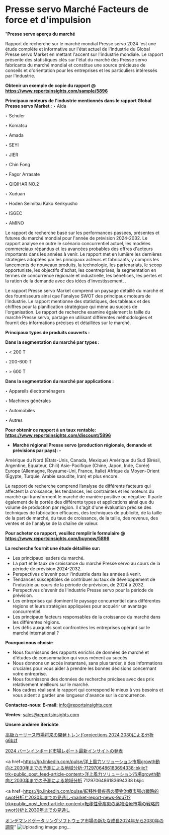# Presse servo Marché Facteurs de force et d'impulsion

"<strong>Presse servo aperçu du marché</strong>

Rapport de recherche sur le marché mondial Presse servo 2024 'est une étude complète et informative sur l'état actuel de l'industrie du Global Presse servo Market en mettant l'accent sur l'industrie mondiale. Le rapport présente des statistiques clés sur l'état du marché des Presse servo fabricants du marché mondial et constitue une source précieuse de conseils et d'orientation pour les entreprises et les particuliers intéressés par l'industrie.

<strong>Obtenir un exemple de copie du rapport @ <a href=https://www.reportsinsights.com/sample/5896>https://www.reportsinsights.com/sample/5896</a></strong>

<strong>Principaux moteurs de l'industrie mentionnés dans le rapport Global Presse servo Market</strong> :
‣ Aida

‣ Schuler

‣ Komatsu

‣ Amada

‣ SEYI

‣ JIER

‣ Chin Fong

‣ Fagor Arrasate

‣ QIQIHAR NO.2

‣ Xuduan

‣ Hoden Seimitsu Kako Kenkyusho

‣ ISGEC

‣ AMINO

Le rapport de recherche basé sur les performances passées, présentes et futures du marché mondial pour l'année de prévision 2024-2032. Le rapport analyse en outre le scénario concurrentiel actuel, les modèles commerciaux répandus et les avancées probables des offres d'acteurs importants dans les années à venir. Le rapport met en lumière les dernières stratégies adoptées par les principaux acteurs et fabricants, y compris les lancements de nouveaux produits, la technologie, les partenariats, le scoop opportuniste, les objectifs d'achat, les coentreprises, la segmentation en termes de concurrence régionale et industrielle, les bénéfices, les pertes et la ration de la demande avec des idées d'investissement. .

Le rapport Presse servo Market comprend un paysage détaillé du marché et des fournisseurs ainsi que l'analyse SWOT des principaux moteurs de l'industrie. Le rapport mentionne des statistiques, des tableaux et des chiffres pour la planification stratégique qui mène au succès de l'organisation. Le rapport de recherche examine également la taille du marché Presse servo, partage en utilisant différentes méthodologies et fournit des informations précises et détaillées sur le marché.

<strong>Principaux types de produits couverts :</strong>

<strong>Dans la segmentation du marché par types :</strong>

‣ < 200 T

‣ 200-600 T

‣ > 600 T

<strong>Dans la segmentation du marché par applications :</strong>

‣ Appareils électroménagers

‣ Machines générales

‣ Automobiles

‣ Autres

<strong>Pour obtenir ce rapport à un taux rentable: <a href=https://www.reportsinsights.com/discount/5896>https://www.reportsinsights.com/discount/5896</a></strong>
<ul>
  <li><strong>Marché régional Presse servo (production régionale, demande et prévisions par pays): -</strong></li>
</ul>
Amérique du Nord (États-Unis, Canada, Mexique)
Amérique du Sud (Brésil, Argentine, Equateur, Chili)
Asie-Pacifique (Chine, Japon, Inde, Corée)
Europe (Allemagne, Royaume-Uni, France, Italie)
Afrique du Moyen-Orient (Égypte, Turquie, Arabie saoudite, Iran) et plus encore.

Le rapport de recherche comprend l’analyse de différents facteurs qui affectent la croissance, les tendances, les contraintes et les moteurs du marché qui transforment le marché de manière positive ou négative. Il parle également de la portée des différents types et applications ainsi que du volume de production par région. Il s'agit d'une évaluation précise des techniques de fabrication efficaces, des techniques de publicité, de la taille de la part de marché, du taux de croissance, de la taille, des revenus, des ventes et de l'analyse de la chaîne de valeur.

<strong>Pour acheter ce rapport, veuillez remplir le formulaire @   <a href=https://www.reportsinsights.com/buynow/5896>https://www.reportsinsights.com/buynow/5896</a></strong>

<strong>La recherche fournit une étude détaillée sur:</strong>
<ul>
  <li>Les principaux leaders du marché.</li>
  <li>La part et le taux de croissance du marché Presse servo au cours de la période de prévision 2024-2032.</li>
  <li>Perspectives d'avenir pour l'industrie dans les années à venir.</li>
  <li>Tendances susceptibles de contribuer au taux de développement de l'industrie au cours de la période de prévision, de 2024 à 2032.</li>
  <li>Perspectives d'avenir de l'industrie Presse servo pour la période de prévision.</li>
  <li>Les entreprises qui dominent le paysage concurrentiel dans différentes régions et leurs stratégies appliquées pour acquérir un avantage concurrentiel.</li>
  <li>Les principaux facteurs responsables de la croissance du marché dans les différentes régions.</li>
  <li>Les défis auxquels sont confrontées les entreprises opérant sur le marché international ?</li>
</ul>
<strong>Pourquoi nous choisir:</strong>
<ul>
  <li>Nous fournissons des rapports enrichis de données de marché et d'études de consommation qui vous mènent au succès.</li>
  <li>Nous donnons un accès instantané, sans plus tarder, à des informations cruciales pour vous aider à prendre les bonnes décisions concernant votre entreprise.</li>
  <li>Nous fournissons des données de recherche précises avec des prix relativement meilleurs sur le marché.</li>
  <li>Nos cadres réalisent le rapport qui correspond le mieux à vos besoins et vous aident à garder une longueur d'avance sur la concurrence.</li>
</ul>
<strong>Contactez-nous:
</strong><strong>E-mail:</strong> <a href=mailto:info@reportsinsights.com>info@reportsinsights.com</a>

<strong>Ventes</strong>: <a href=mailto:sales@reportsinsights.com>sales@reportsinsights.com</a>

<strong>Unsere anderen Berichte</strong>

<a href=https://www.linkedin.com/pulse/高級カーリース市場将来の開発トレンドprojections-2024-2030による分析-g6bzf/>高級カーリース市場将来の開発トレンドprojections 2024 2030による分析 g6bzf</a>

<a href=https://www.linkedin.com/pulse/2024-バーンインボード市場レポート最新インサイトの発表-reports-insights-expert-ggkff/>2024 バーンインボード市場レポート最新インサイトの発表</a>

<a href=https://jp.linkedin.com/pulse/洋上風力ソリューション市場growth動向と2030年までの予測による地域分析-7129706486183694338-bkjic?trk=public_post_feed-article-content>洋上風力ソリューション市場growth動向と2030年までの予測による地域分析 7129706486183694338 bkjic</a>

<a href=https://jp.linkedin.com/pulse/転移性骨疾患の薬物治療市場の戦略的swot分析と2030年までの見通し-market-report-news-9du7f?trk=public_post_feed-article-content>転移性骨疾患の薬物治療市場の戦略的swot分析と2030年までの見通し</a>

<a href=https://www.linkedin.com/pulse/オンデマンドケータリングソフトウェア市場の新たな成長2024年から2030年の調査-tribunal-analytics-360-ii71f/>オンデマンドケータリングソフトウェア市場の新たな成長2024年から2030年の調査</a>"
![Uploading image.png…]()
